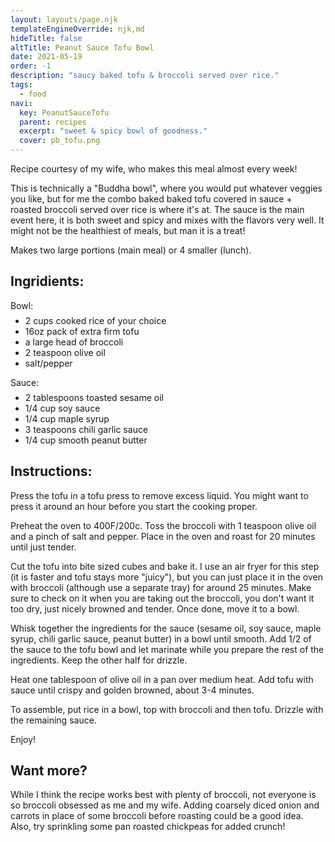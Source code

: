 ```yaml
---
layout: layouts/page.njk
templateEngineOverride: njk,md
hideTitle: false
altTitle: Peanut Sauce Tofu Bowl
date: 2021-05-19
order: -1
description: "saucy baked tofu & broccoli served over rice."
tags: 
  - food
navi:
  key: PeanutSauceTofu
  parent: recipes
  excerpt: "sweet & spicy bowl of goodness."
  cover: pb_tofu.png
---
```

Recipe courtesy of my wife, who makes this meal almost every week!

This is technically a "Buddha bowl", where you would put whatever veggies you like, but for me the combo baked baked tofu covered in sauce + roasted broccoli served over rice is where it's at. The sauce is the main event here, it is both sweet and spicy and mixes with the flavors very well. It might not be the healthiest of meals, but man it is a treat!

Makes two large portions (main meal) or 4 smaller (lunch).

## Ingridients:
<p style="margin-bottom:-.5em">Bowl:</p>

* 2 cups cooked rice of your choice
* 16oz pack of extra firm tofu
* a large head of broccoli
* 2 teaspoon olive oil
* salt/pepper

<p style="margin-bottom:-.5em">Sauce:</p>

* 2 tablespoons toasted sesame oil
* 1/4 cup soy sauce
* 1/4 cup maple syrup
* 3 teaspoons chili garlic sauce 
* 1/4 cup smooth peanut butter

## Instructions:

Press the tofu in a tofu press to remove excess liquid. You might want to press it around an hour before you start the cooking proper.

Preheat the oven to 400F/200c. Toss the broccoli with 1 teaspoon olive oil and a pinch of salt and pepper. Place in the oven and roast for 20 minutes until just tender.

Cut the tofu into bite sized cubes and bake it. I use an air fryer for this step (it is faster and tofu stays more "juicy"), but you can just place it in the oven with broccoli (although use a separate tray) for around 25 minutes. Make sure to check on it when you are taking out the broccoli, you don't want it too dry, just nicely browned and tender. Once done, move it to a bowl.
    
Whisk together the ingredients for the sauce (sesame oil, soy sauce, maple syrup, chili garlic sauce, peanut butter) in a bowl until smooth. Add 1/2 of the sauce to the tofu bowl and let marinate while you prepare the rest of the ingredients. Keep the other half for drizzle.

Heat one tablespoon of olive oil in a pan over medium heat. Add tofu with sauce until crispy and golden browned, about 3-4 minutes.

To assemble, put rice in a bowl, top with broccoli and then tofu. Drizzle with the remaining sauce. 

Enjoy!

## Want more?
While I think the recipe works best with plenty of broccoli, not everyone is so broccoli obsessed as me and my wife. Adding coarsely diced onion and carrots in place of some broccoli before roasting could be a good idea. Also, try sprinkling some pan roasted chickpeas for added crunch!  
